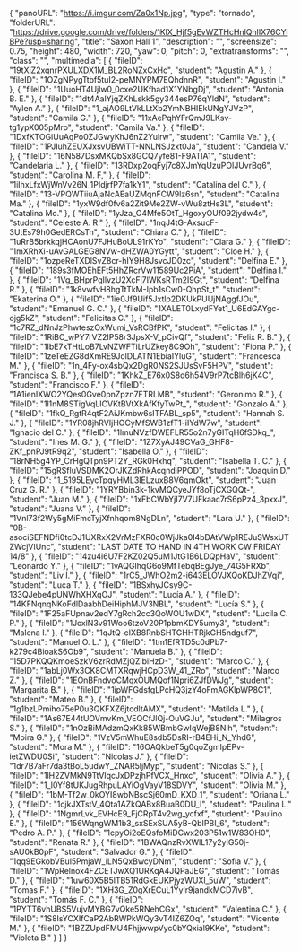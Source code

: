 {
      "panoURL": "https://i.imgur.com/Za0x1Np.jpg",
      "type": "tornado",
      "folderURL": "https://drive.google.com/drive/folders/1KlX_Hjf5gEvWZTHcHnlQhlIX76CYiBPe?usp=sharing",
      "title": "Saxon Hall 1",
      "description": "",
      "screensize": 0.75,
      "height": 480,
      "width": 720,
      "yaw": 0,
      "pitch": 0,
      "extratransforms": "",
      "class": "",
      "multimedia": [
         {
            "fileID": "19tXiZ2xqnrPXULXDX1M_BL2RoNZxCxHc",
            "student": "Agustin A."
         },
         {
            "fileID": "1OZgNPygTtbf5tuI2-peMNYPM7EQhdnnR",
            "student": "Agustin I."
         },
         {
            "fileID": "1UuoHT4Ujlw0_0cxe2UKfhad1X1YNbgDj",
            "student": "Antonia B. E."
         },
         {
            "fileID": "1dt4AalYjqZKhLskk5gy344esP76qYldN",
            "student": "Aylen A."
         },
         {
            "fileID": "1_ajAO9LtVkLLtXb2YmNBHIEkUNgYJVzP",
            "student": "Camila G."
         },
         {
            "fileID": "11xAePqhYFrQmJ9LKsv-tg1ypX005pMro",
            "student": "Camila Va."
         },
         {
            "fileID": "1DxfKTOGiUuAqPo0ZJGwyKhJ6nZ2Yulrw",
            "student": "Camila Ve."
         },
         {
            "fileID": "1PJIuhZEUXJxsvUBWiTT-NNLNSJzxt0Ja",
            "student": "Candela V."
         },
         {
            "fileID": "16N587DsxMKQbSx8GCQ7yfe81-F9ATlA1",
            "student": "Candelaria L."
         },
         {
            "fileID": "13RDxp2oqFyj7c8XJmYqUzuPOlJUvrBq6",
            "student": "Carolina M. F,"
         },
         {
            "fileID": "1iIhxLfxWjWnVv26N_1PIdjrfP7fa1kY1",
            "student": "Catalina del C."
         },
         {
            "fileID": "13-VPQWTiiuAjaNcAEaUZMqnFCW9lz6sn",
            "student": "Catalina Ma."
         },
         {
            "fileID": "1yxW9df0fv6a2Zit9Me2ZW-vWu8ztHs3L",
            "student": "Catalina Mo."
         },
         {
            "fileID": "1yJza_O4Mfe5OtT_HgoxyOUf092jydw4s",
            "student": "Celeste A. R."
         },
         {
            "fileID": "1nqJ4tG-AxsucF-3UtEs79h0GedERCsTn",
            "student": "Chiara C."
         },
         {
            "fileID": "1uRrB5brkkqjHCAonU7FJHuBoUL91rKYo",
            "student": "Clara G."
         },
         {
            "fileID": "1mXRhXi-uAvGALGEG8NVw-dHZWA0YGytt",
            "student": "Cloe H."
         },
         {
            "fileID": "1ozpeReTXDlSvZ8cr-hIY9H8JsvcJD0zc",
            "student": "Delfina E."
         },
         {
            "fileID": "189s3fMOEhEFt5HhZRcrVw11589Uc2PiA",
            "student": "Delfina I."
         },
         {
            "fileID": "1Vg_BHprPqIlvzU2XcFj7IWKsRTm2I9Gt",
            "student": "Delfina R."
         },
         {
            "fileID": "1k8vwfvH8hgTtTkM-Ipb1sCw0-QhpSt_t",
            "student": "Ekaterina O."
         },
         {
            "fileID": "1ie0Jf9Uif5Jxtlp2DKUkPUUjNAggfJOu",
            "student": "Emanuel G. C."
         },
         {
            "fileID": "1XALET0LxydFYet1_U6EdGAYgc-ojg5kZ",
            "student": "Felicitas C."
         },
         {
            "fileID": "1c7RZ_dNnJzPhwteszOxWumi_VsRCBfPK",
            "student": "Felicitas I."
         },
         {
            "fileID": "1RiBC_wPY7rVZ2IP58r3JpsX-V_pCivQf",
            "student": "Felix R. B."
         },
         {
            "fileID": "1IbE7kTHtLoB7LvNZWFTiLrUZkey8C9Oh",
            "student": "Fiona P."
         },
         {
            "fileID": "1zeTeEZG8dXmRE9JolDLATN1EbiaIYluG",
            "student": "Francesca M."
         },
         {
            "fileID": "1n_4Fy-ox4sbQx2DgR0NS2SJUsSvF5HPV",
            "student": "Francisca S. B."
         },
         {
            "fileID": "1KhkZ_E76x0S8d6h54V9rP7tcBlh6jK4C",
            "student": "Francisco F."
         },
         {
            "fileID": "1A1ienIXWO2YQes0Gve0pnZpzn7FTRLMB",
            "student": "Geronimo R."
         },
         {
            "fileID": "1l1nM8STigVqLICVKtBVtXkAfKfyTwPt_",
            "student": "Gonzalo A."
         },
         {
            "fileID": "1fkQ_RgtR4qtF2AiJKmbw6sITFABL_sp5",
            "student": "Hannah S. J."
         },
         {
            "fileID": "1YR08jhRVIjHOCyMfSWB1zfT1-iIYdW7w",
            "student": "Ignacio del C."
         },
         {
            "fileID": "1lmuNVzfDWEFLR55o2n7yGITqH6fSDkq_",
            "student": "Ines M. G."
         },
         {
            "fileID": "1Z7XyAJ49CVaG_GHF8-ZKf_pnPJ9tR9q2",
            "student": "Isabella O."
         },
         {
            "fileID": "18rNH5g4YP_CrHgQTpn9PT2Y_RGk0Hxhq",
            "student": "Isabella T. C."
         },
         {
            "fileID": "15gRSfluVSDMK2OrJKZdRhkAcqndiPPOD",
            "student": "Joaquin D."
         },
         {
            "fileID": "1_5195LEycTpqyHML3IELzuxB8V6qmOkt",
            "student": "Juan Cruz G. R."
         },
         {
            "fileID": "1YRYBbin3k-1kvMQCyeJYf8oTjCXGQQt-",
            "student": "Juan M."
         },
         {
            "fileID": "1xFbCWbYjI7V7UFkaac7rS6pPz4_3pxxJ",
            "student": "Juana V."
         },
         {
            "fileID": "1Vnl73f2Wy5gMiFmcTyjXfnhqom8NgDLn",
            "student": "Lara U."
         },
         {
            "fileID": "0B-asociSEFNDfi0tcDJ1UXRxX2VrMzFXR0c0WjJka0I4bDAtVWp1REJuSWsxUTZWcjVIUnc",
            "student": "LAST DATE TO HAND IN 4TH WORK CW FRIDAY 14/8"
         },
         {
            "fileID": "14zu4i6U7F2KZ02Q5uM1JtG1B6LDQpHaV",
            "student": "Leonardo Y."
         },
         {
            "fileID": "1vAQGIhqG6o9MfTebqBEgJye_74G5FRXb",
            "student": "Liv I."
         },
         {
            "fileID": "1rC5_JWhO2m2-i643ELOVJXQoKDJhZVqi",
            "student": "Luca T."
         },
         {
            "fileID": "1BSxhyJCsy9C-133QJebe4pUNWhXHXqOJ",
            "student": "Lucía A."
         },
         {
            "fileID": "14KFNqnqNKoFdlDaabhDeiHiphMJV3NBL",
            "student": "Lucía S."
         },
         {
            "fileID": "1F25aFUpnav2edY7gRch2cc3QoWOU1wDX",
            "student": "Lucila C. P."
         },
         {
            "fileID": "1JcxlN3v91Woo6tzoV20P1pbmKDY5umy3",
            "student": "Malena I."
         },
         {
            "fileID": "1qJtQ-cIXB8RnbSHTGHHTRjkGH5ndguf7",
            "student": "Manuel O. L."
         },
         {
            "fileID": "1tm1EfRTD5c0dPb7-k279c4BioakS6Ob9",
            "student": "Manuela B."
         },
         {
            "fileID": "15D7PKQQKmoeSzkV6zrRdMZjQZibiHzD-",
            "student": "Marco C."
         },
         {
            "fileID": "1abLj0Wx3CK8CMTXRqwjHCpD3W_41_ZRo",
            "student": "Marco Z."
         },
         {
            "fileID": "1EOnBFndvoCMqxOUMQof1Npri6ZJfDWJg",
            "student": "Margarita B."
         },
         {
            "fileID": "1ipWFGdsfgLPcHQ3jzY4oFmAGKlpWP8C1",
            "student": "Mateo B."
         },
         {
            "fileID": "1g1bzLPmiho75eP0u3QKFXZ6jtcdltAMX",
            "student": "Matilda L."
         },
         {
            "fileID": "1As67E44tUOVmvKm_VEQCfJlQj-OuVGJu",
            "student": "Milagros S."
         },
         {
            "fileID": "1nOzBiMAdzmQxKk85WBmbGwIqWejB8Nlh",
            "student": "Moira G."
         },
         {
            "fileID": "1VzV5mWhuE8sdb5DsRI-rB4EHi_N_Yhd6",
            "student": "Mora M."
         },
         {
            "fileID": "16OAQkbeT5g0qoZgmIpEPv-ietZWDU0Si",
            "student": "Nicolas J."
         },
         {
            "fileID": "1dr7B7aFr7da3tBoL5udwY_ZNAR5ljMyp",
            "student": "Nicolas S."
         },
         {
            "fileID": "1lH2ZVMkN9TtVIqcJxDPzjhPfVCX_Hnxc",
            "student": "Olivia A."
         },
         {
            "fileID": "1_l0Yf8tUKJugRhpuLAYiOgVayV18SDVY",
            "student": "Olivia M."
         },
         {
            "fileID": "1bM-Tf2w_0kOYI8wbNBscSj60mD_KXD_1",
            "student": "Oriana L."
         },
         {
            "fileID": "1cjkJXTstV_4Qta1AZkQABx8BuaB0DU_I",
            "student": "Paulina L."
         },
         {
            "fileID": "1NgmrLvk_EVHcE9_FjCRpT4v2wg_ycfxf",
            "student": "Paulino E."
         },
         {
            "fileID": "156WqngWM1b3_sxSExSUA5yB-QbIPBI_6",
            "student": "Pedro A. P."
         },
         {
            "fileID": "1cpyOi2oEQsfoMiDCwx203P51w1W83OH0",
            "student": "Renata R."
         },
         {
            "fileID": "1BWAQnzRvXWlL17y2yIG50j-sAU0kB0pF",
            "student": "Salvador G."
         },
         {
            "fileID": "1qq9EGkobVBul5PmjaW_iLN5QxBwcyDNm",
            "student": "Sofia V."
         },
         {
            "fileID": "1WpRelnox4FZCETJwXQ1URKqA4JQPaJEG",
            "student": "Tomás D."
         },
         {
            "fileID": "1uw60X5B5lTB51RdGkEUKPjyzWUXl_5uW",
            "student": "Tomas F."
         },
         {
            "fileID": "1XH3G_Z0gXrECuL1Yylr9jandkMCD7ivB",
            "student": "Tomás F. C."
         },
         {
            "fileID": "1PYTT6vhUBS5VujvMYBG7vQke5RNehCGx",
            "student": "Valentina C."
         },
         {
            "fileID": "1S8IsYCXIfCaP2AbRWPkWQy3vT4IZ6ZOq",
            "student": "Vicente M."
         },
         {
            "fileID": "1BZZUpdFMU4FhjjwwpVyc0bYQxial9KKe",
            "student": "Violeta B."
         }
      ]
   }
